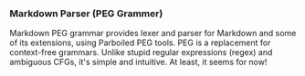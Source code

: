 ### Markdown Parser (PEG Grammer)

Markdown PEG grammar provides lexer and parser for Markdown and some of its extensions, using Parboiled PEG tools. PEG is a replacement for context-free grammars. Unlike stupid regular expressions (regex) and ambiguous CFGs, it's simple and intuitive. At least, it seems for now!